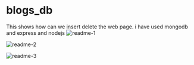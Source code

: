 # blogs_db
This shows how can we insert delete the web page. i have used mongodb and express and nodejs
![readme-1](https://github.com/LimaDsouza/blogs_db/assets/141640335/8957e4c4-2207-4dfd-8f8b-32618cfe8bf5)


![readme-2](https://github.com/LimaDsouza/blogs_db/assets/141640335/630ab347-9220-448f-8afa-cfc5fabcd249)


![readme-3](https://github.com/LimaDsouza/blogs_db/assets/141640335/17f8052f-4801-487d-baed-7bd2f1b00048)
